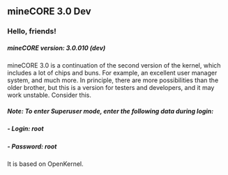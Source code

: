 ## mineCORE 3.0 Dev

### Hello, friends!

##### mineCORE version: 3.0.010 (dev)

mineCORE 3.0 is a continuation of the second version of the kernel, which includes a lot of chips and buns. For example, an excellent user manager system, and much more. In principle, there are more possibilities than the older brother, but this is a version for testers and developers, and it may work unstable. Consider this.

##### Note: To enter Superuser mode, enter the following data during login:
##### - Login: root
##### - Password: root

It is based on OpenKernel.
